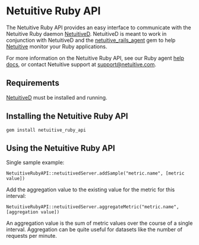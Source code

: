 Netuitive Ruby API
===================

The Netuitive Ruby API provides an easy interface to communicate with the Netuitive Ruby daemon [NetuitiveD](https://rubygems.org/gems/netuitived). NetuitiveD is meant to work in conjunction with NetuitiveD and the [netuitive_rails_agent](https://rubygems.org/gems/netuitive_rails_agent) gem to help [Netuitive](https://www.netuitive.com) monitor your Ruby applications.

For more information on the Netuitive Ruby API, see our Ruby agent [help docs](https://help.netuitive.com/Content/Misc/Datasources/new_ruby_datasource.htm), or contact Netuitive support at [support@netuitive.com](mailto:support@netuitive.com).

Requirements
-------------

[NetuitiveD](https://github.com/Netuitive/netuitived) must be installed and running.

Installing the Netuitive Ruby API
----------------------------------

`gem install netuitive_ruby_api`

Using the Netuitive Ruby API
-----------------------------

Single sample example:

    NetuitiveRubyAPI::netuitivedServer.addSample("metric.name", [metric value])

Add the aggregation value to the existing value for the metric for this interval:

    NetuitiveRubyAPI::netuitivedServer.aggregateMetric("metric.name", [aggregation value])

An aggregation value is the sum of metric values over the course of a single interval. Aggregation can be quite useful for datasets like the number of requests per minute.